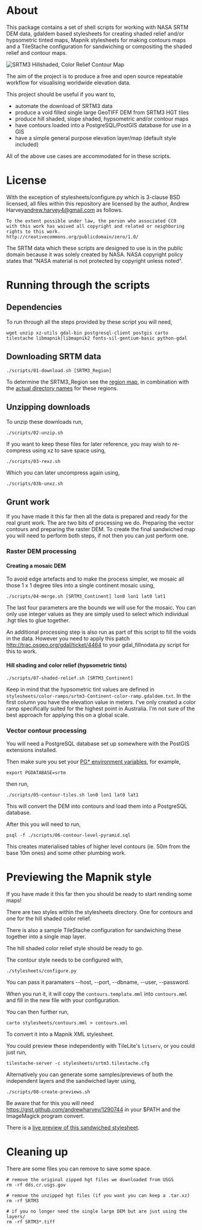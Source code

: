 # About
This package contains a set of shell scripts for working with NASA SRTM DEM
data, gdaldem based stylesheets for creating shaded relief and/or hypsometric
tinted maps, Mapnik stylesheets for making contours maps and a TileStache
configuration for sandwiching or compositing the shaded relief and contour maps.

![SRTM3 Hillshaded, Color Relief Contour
Map](http://tianjara.net/hosted/srtm3-stylesheet-git-preview.png)

The aim of the project is to produce a free and open source repeatable workflow
for visualising worldwide elevation data.

This project should be useful if you want to,
* automate the download of SRTM3 data
* produce a void filled single large GeoTIFF DEM from SRTM3 HGT tiles
* produce hill shaded, slope shaded, hypsometric and/or contour maps
* have contours loaded into a PostgreSQL/PostGIS database for use in a GIS
* have a simple general purpose elevation layer/map (default style included)

All of the above use cases are accommodated for in these scripts.

# License
With the exception of stylesheets/configure.py which is 3-clause BSD
licensed, all files within this repository are licensed by the author,
Andrew Harvey<andrew.harvey4@gmail.com> as follows.

    To the extent possible under law, the person who associated CC0
    with this work has waived all copyright and related or neighboring
    rights to this work.
    http://creativecommons.org/publicdomain/zero/1.0/

The SRTM data which these scripts are designed to use is in the public
domain because it was solely created by NASA. NASA copyright policy
states that "NASA material is not protected by copyright unless noted".

# Running through the scripts
## Dependencies
To run through all the steps provided by these script you will need,

    wget unzip xz-utils gdal-bin postgresql-client postgis carto tilestache libmapnik|libmapnik2 fonts-sil-gentium-basic python-gdal

## Downloading SRTM data

    ./scripts/01-download.sh [SRTM3_Region]

To determine the SRTM3_Region see the [region map](http://dds.cr.usgs.gov/srtm/version2_1/Documentation/Continent_def.gif),
in combination with the [actual directory names](http://dds.cr.usgs.gov/srtm/version2_1/SRTM3/) for these regions.

## Unzipping downloads
To unzip these downloads run,

    ./scripts/02-unzip.sh

If you want to keep these files for later reference, you may wish to
re-compress using xz to save space using,

    ./scripts/03-rexz.sh

Which you can later uncompress again using,

    ./scripts/03b-unxz.sh

## Grunt work
If you have made it this far then all the data is prepared and ready for
the real grunt work. The are two bits of processing we do. Preparing the
vector contours and preparing the raster DEM. To create the final
sandwiched map you will need to perform both steps, if not then you can
just perform one.

### Raster DEM processing

#### Creating a mosaic DEM
To avoid edge artefacts and to make the process simpler, we mosaic all
those 1 x 1 degree tiles into a single continent mosaic using,

    ./scripts/04-merge.sh [SRTM3_Continent] lon0 lon1 lat0 lat1

The last four parameters are the bounds we will use for the mosaic. You
can only use integer values as they are simply used to select which
individual .hgt tiles to glue together.

An additional processing step is also run as part of this script to fill the
voids in the data. However you need to apply this patch
http://trac.osgeo.org/gdal/ticket/4464 to your gdal_fillnodata.py script for
this to work.

#### Hill shading and color relief (hypsometric tints)

    ./scripts/07-shaded-relief.sh [SRTM3_Continent]

Keep in mind that the hypsometric tint values are defined in
`stylesheets/color-ramps/srtm3-Continent-color-ramp.gdaldem.txt`. In the first
column you have the elevation value in meters. I've only created a color ramp
specifically suited for the highest point in Australia. I'm not sure of the
best approach for applying this on a global scale.

### Vector contour processing
You will need a PostgreSQL database set up somewhere with the PostGIS
extensions installed.

Then make sure you set your [PG* environment variables](http://www.postgresql.org/docs/current/static/libpq-envars.html), for example,

    export PGDATABASE=srtm

then run,

    ./scripts/05-contour-tiles.sh lon0 lon1 lat0 lat1

This will convert the DEM into contours and load them into a PostgreSQL
database.

After this you will need to run,

    psql -f ./scripts/06-contour-level-pyramid.sql

This creates materialised tables of higher level contours (ie. 50m from
the base 10m ones) and some other plumbing work.

# Previewing the Mapnik style
If you have made it this far then you should be ready to start rending
some maps!

There are two styles within the stylesheets directory. One for contours
and one for the hill shaded color relief.

There is also a sample TileStache configuration for sandwiching these
together into a single map layer.

The hill shaded color relief style should be ready to go.

The contour style needs to be configured with,

    ./stylesheets/configure.py

You can pass it paramaters --host, --port, --dbname, --user, --password.

When you run it, it will copy the `contours.template.mml` into
`contours.mml` and fill in the new file with your configuration.

You can then further run,

    carto stylesheets/contours.mml > contours.xml

To convert it into a Mapnik XML stylesheet.

You could preview these independently with TileLite's `litserv`, or you
could just run,

    tilestache-server -c stylesheets/srtm3.tilestache.cfg

Alternatively you can generate some samples/previews of both the independent
layers and the sandwiched layer using,

    ./scripts/08-create-previews.sh

Be aware that for this you will need
https://gist.github.com/andrewharvey/1290744 in your $PATH and the ImageMagick
program convert.

There is a [live preview of this sandwiched stylesheet](http://tianjara.net/map#srtm3/8/-34.003/151.125).

# Cleaning up
There are some files you can remove to save some space.

    # remove the original zipped hgt files we downloaded from USGS
    rm -rf dds.cr.usgs.gov

    # remove the unzipped hgt files (if you want you can keep a .tar.xz)
    rm -rf SRTM3

    # if you no longer need the single large DEM but are just using the layers/
    rm -rf SRTM3*.tiff
